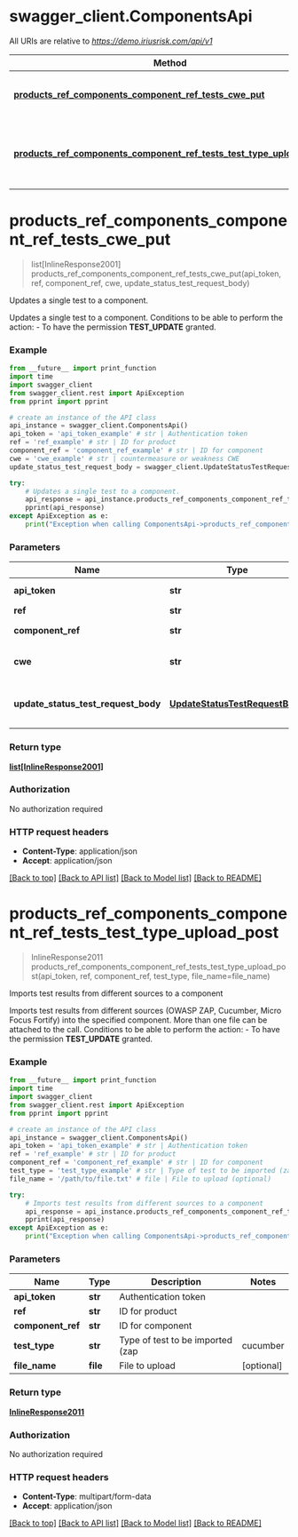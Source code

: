 # swagger_client.ComponentsApi

All URIs are relative to *https://demo.iriusrisk.com/api/v1*

Method | HTTP request | Description
------------- | ------------- | -------------
[**products_ref_components_component_ref_tests_cwe_put**](ComponentsApi.md#products_ref_components_component_ref_tests_cwe_put) | **PUT** /products/{ref}/components/{componentRef}/tests/{cwe} | Updates a single test to a component.
[**products_ref_components_component_ref_tests_test_type_upload_post**](ComponentsApi.md#products_ref_components_component_ref_tests_test_type_upload_post) | **POST** /products/{ref}/components/{componentRef}/tests/{testType}/upload | Imports test results from different sources to a component


# **products_ref_components_component_ref_tests_cwe_put**
> list[InlineResponse2001] products_ref_components_component_ref_tests_cwe_put(api_token, ref, component_ref, cwe, update_status_test_request_body)

Updates a single test to a component.

Updates a single test to a component. Conditions to be able to perform the action:   - To have the permission **TEST_UPDATE** granted. 

### Example
```python
from __future__ import print_function
import time
import swagger_client
from swagger_client.rest import ApiException
from pprint import pprint

# create an instance of the API class
api_instance = swagger_client.ComponentsApi()
api_token = 'api_token_example' # str | Authentication token
ref = 'ref_example' # str | ID for product
component_ref = 'component_ref_example' # str | ID for component
cwe = 'cwe_example' # str | countermeasure or weakness CWE
update_status_test_request_body = swagger_client.UpdateStatusTestRequestBody() # UpdateStatusTestRequestBody | JSON data that contains the information to update test

try:
    # Updates a single test to a component.
    api_response = api_instance.products_ref_components_component_ref_tests_cwe_put(api_token, ref, component_ref, cwe, update_status_test_request_body)
    pprint(api_response)
except ApiException as e:
    print("Exception when calling ComponentsApi->products_ref_components_component_ref_tests_cwe_put: %s\n" % e)
```

### Parameters

Name | Type | Description  | Notes
------------- | ------------- | ------------- | -------------
 **api_token** | **str**| Authentication token | 
 **ref** | **str**| ID for product | 
 **component_ref** | **str**| ID for component | 
 **cwe** | **str**| countermeasure or weakness CWE | 
 **update_status_test_request_body** | [**UpdateStatusTestRequestBody**](UpdateStatusTestRequestBody.md)| JSON data that contains the information to update test | 

### Return type

[**list[InlineResponse2001]**](InlineResponse2001.md)

### Authorization

No authorization required

### HTTP request headers

 - **Content-Type**: application/json
 - **Accept**: application/json

[[Back to top]](#) [[Back to API list]](../README.md#documentation-for-api-endpoints) [[Back to Model list]](../README.md#documentation-for-models) [[Back to README]](../README.md)

# **products_ref_components_component_ref_tests_test_type_upload_post**
> InlineResponse2011 products_ref_components_component_ref_tests_test_type_upload_post(api_token, ref, component_ref, test_type, file_name=file_name)

Imports test results from different sources to a component

Imports test results from different sources (OWASP ZAP, Cucumber, Micro Focus Fortify) into the specified component. More than one file can be attached to the call. Conditions to be able to perform the action:   - To have the permission **TEST_UPDATE** granted. 

### Example
```python
from __future__ import print_function
import time
import swagger_client
from swagger_client.rest import ApiException
from pprint import pprint

# create an instance of the API class
api_instance = swagger_client.ComponentsApi()
api_token = 'api_token_example' # str | Authentication token
ref = 'ref_example' # str | ID for product
component_ref = 'component_ref_example' # str | ID for component
test_type = 'test_type_example' # str | Type of test to be imported (zap|cucumber|junit|hp-fortify)
file_name = '/path/to/file.txt' # file | File to upload (optional)

try:
    # Imports test results from different sources to a component
    api_response = api_instance.products_ref_components_component_ref_tests_test_type_upload_post(api_token, ref, component_ref, test_type, file_name=file_name)
    pprint(api_response)
except ApiException as e:
    print("Exception when calling ComponentsApi->products_ref_components_component_ref_tests_test_type_upload_post: %s\n" % e)
```

### Parameters

Name | Type | Description  | Notes
------------- | ------------- | ------------- | -------------
 **api_token** | **str**| Authentication token | 
 **ref** | **str**| ID for product | 
 **component_ref** | **str**| ID for component | 
 **test_type** | **str**| Type of test to be imported (zap|cucumber|junit|hp-fortify) | 
 **file_name** | **file**| File to upload | [optional] 

### Return type

[**InlineResponse2011**](InlineResponse2011.md)

### Authorization

No authorization required

### HTTP request headers

 - **Content-Type**: multipart/form-data
 - **Accept**: application/json

[[Back to top]](#) [[Back to API list]](../README.md#documentation-for-api-endpoints) [[Back to Model list]](../README.md#documentation-for-models) [[Back to README]](../README.md)

